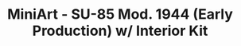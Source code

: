 ---
layout: product
title: "MiniArt - SU-85 Mod. 1944 (Early Production) w/ Interior Kit"
price: "6050" 
desc: "N/A"
img_path: "/assets/img/MI35204.jpg"
brand: "N/A"
available: false
special_offer: false
new: false
soon: false
cat: "010000"
subcat: "010100"
subsubcat: "0N/A"
sifra: "MI35204"
popular: true
---